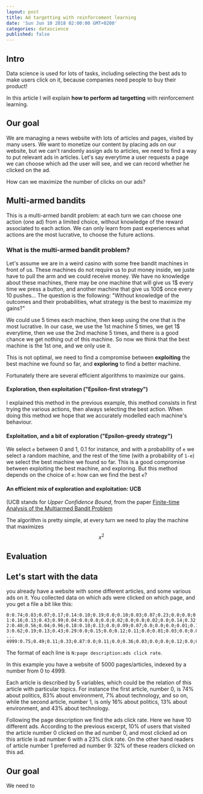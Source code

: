 ```yaml
---
layout: post
title: Ad targetting with reinforcement learning
date: 'Sun Jun 10 2018 02:00:00 GMT+0200'
categories: datascience
published: false
---
```

## Intro

Data science is used for lots of tasks, including selecting the best ads to make users click on it, because companies need people to buy their product!

In this article I will explain **how to perform ad targetting** with reinforcement learning.

## Our goal

We are managing a news website with lots of articles and pages, visited by many users. We want to monetize our content by placing ads on our website, but we can't randomly assign ads to articles, we need to find a way to put relevant ads in articles. 
Let's say everytime a user requests a page we can choose which ad the user will see, and we can record whether he clicked on the ad.

How can we maximize the number of clicks on our ads?

## Multi-armed bandits

This is a multi-armed bandit problem: at each turn we can choose one action (one ad) from a limited choice, without knowledge of the reward associated to each action. We can only learn from past experiences what actions are the most lucrative, to choose the future actions.

### What is the multi-armed bandit problem?

Let's assume we are in a weird casino with some free bandit machines in front of us. These machines do not require us to put money inside, we juste have to pull the arm and we could receive money. We have no knowledge about these machines, there may be one machine that will give us 1$ every time we press a button, and another machine that give us 100$ once every 10 pushes... 
The question is the following: "Without knowledge of the outcomes and their probabilities, what strategy is the best to maximize my gains?"

We could use 5 times each machine, then keep using the one that is the most lucrative. In our case, we use the 1st machine 5 times, we get 1$ everytime, then we use the 2nd machine 5 times, and there is a good chance we get nothing out of this machine. So now we think that the best machine is the 1st one, and we only use it. 

This is not optimal, we need to find a compromise between **exploiting** the best machine we found so far, and **exploring** to find a better machine.

Fortunately there are several efficient algorithms to maximize our gains.

#### Exploration, then exploitation ("Epsilon-first strategy")

I explained this method in the previous example, this method consists in first trying the various actions, then always selecting the best action. When doing this method we hope that we accurately modelled each machine's behaviour.

#### Exploitation, and a bit of exploration ("Epsilon-greedy strategy")

We select `e` between 0 and 1, 0.1 for instance, and with a probability of `e` we select a random machine, and the rest of the time (with a probability of `1-e`) we select the best machine we found so far. This is a good compromise between exploiting the best machine, and exploring. But this method depends on the choice of `e`: how can we find the best `e`?

#### An efficient mix of exploration and exploitation: UCB

(UCB stands for *Upper Confidence Bound*, from the paper [Finite-time Analysis of the Multiarmed Bandit Problem](https://rd.springer.com/article/10.1023%2FA%3A1013689704352)

The algorithm is pretty simple, at every turn we need to play the machine that maximizes $$x^2$$



## Evaluation

## Let's start with the data

you already have a website with some different articles, and some various ads on it. You collected data on which ads were clicked on which page, and you get a file a bit like this:

````
0:0.74;0.83;0.07;0.17;0.14:0.10;0.19;0.0;0.10;0.03;0.07;0.23;0.0;0.0;0.07
1:0.16;0.13;0.43;0.99;0.04:0.0;0.0;0.0;0.02;0.0;0.0;0.02;0.0;0.14;0.32
2:0.48;0.56;0.04;0.96;0.18:0.10;0.13;0.0;0.09;0.07;0.0;0.0;0.0;0.01;0.19
3:0.62;0.19;0.13;0.43;0.29:0.0;0.15;0.0;0.12;0.11;0.0;0.01;0.03;0.0;0.08
...
4999:0.75;0.49;0.11;0.33;0.87:0.0;0.11;0.0;0.36;0.03;0.0;0.0;0.12;0.0;0.14
````

The format of each line is `N:page description:ads click rate`.

In this example you have a website of 5000 pages/articles, indexed by a number from 0 to 4999.

Each article is described by 5 variables, which could be the relation of this article with particular topics. For instance the first article, number 0, is 74% about politics, 83% about environment, 7% about technology, and so on, while the second article, number 1, is only 16% about politics, 13% about environment, and 43% about technology. 

Following the page description we find the ads click rate. Here we have 10 different ads. According to the previous excerpt, 10% of users that visited the article number 0 clicked on the ad number 0, and most clicked ad on this article is ad number 6 with a 23% click rate. 
On the other hand readers of article number 1 preferred ad number 9: 32% of these readers clicked on this ad.

## Our goal

We need to
